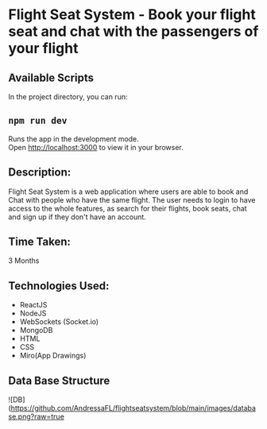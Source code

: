 # Flight Seat System - Book your flight seat and chat with the passengers of your flight

## Available Scripts

In the project directory, you can run:

## `npm run dev`

Runs the app in the development mode.\
Open [http://localhost:3000](http://localhost:3000) to view it in your browser.


## Description:

Flight Seat System is a web application where users are able to book and Chat with people who have the same flight. The user needs to login to have access to the whole features, as search for their flights, book seats, chat and sign up if they don't have an account.

## Time Taken:

3 Months

## Technologies Used:

- ReactJS
- NodeJS
- WebSockets (Socket.io)
- MongoDB
- HTML
- CSS
- Miro(App Drawings)

## Data Base Structure 

![DB](https://github.com/AndressaFL/flightseatsystem/blob/main/images/database.png?raw=true
